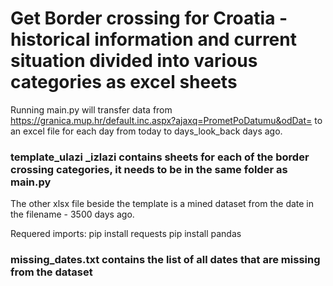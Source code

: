 # Get Border crossing for Croatia - historical information and current situation divided into various categories as excel sheets

Running main.py will transfer data from https://granica.mup.hr/default.inc.aspx?ajaxq=PrometPoDatumu&odDat= to an
excel file for each day from today to days_look_back days ago.

### template_ulazi _izlazi contains sheets for each of the border crossing categories, it needs to be in the same folder as main.py

The other xlsx file beside the template is a mined dataset from the date in the filename - 3500 days ago.

Requered imports:
pip install requests
pip install pandas

### missing_dates.txt contains the list of all dates that are missing from the dataset

